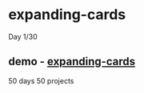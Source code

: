 # expanding-cards
Day 1/30

demo - [expanding-cards](https://kind-snyder-7593a2.netlify.app/)
---
50 days 50 projects
